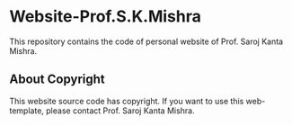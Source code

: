 # Website-Prof.S.K.Mishra
This repository contains the code of personal website of Prof. Saroj Kanta Mishra.

## About Copyright
This website source code has copyright. If you want to use this web-template, please contact Prof. Saroj Kanta Mishra.
